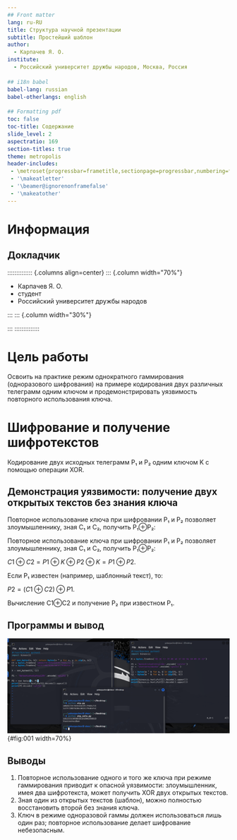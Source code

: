 ```yaml
---
## Front matter
lang: ru-RU
title: Структура научной презентации
subtitle: Простейший шаблон
author:
  - Карпачев Я. О.
institute:
  - Российский университет дружбы народов, Москва, Россия

## i18n babel
babel-lang: russian
babel-otherlangs: english

## Formatting pdf
toc: false
toc-title: Содержание
slide_level: 2
aspectratio: 169
section-titles: true
theme: metropolis
header-includes:
 - \metroset{progressbar=frametitle,sectionpage=progressbar,numbering=fraction}
 - '\makeatletter'
 - '\beamer@ignorenonframefalse'
 - '\makeatother'
---
```


# Информация

## Докладчик

:::::::::::::: {.columns align=center}
::: {.column width="70%"}

  * Карпачев Я. О.
  * студент
  * Российский университет дружбы народов

:::
::: {.column width="30%"}

:::
::::::::::::::

# Цель работы

Освоить на практике режим однократного гаммирования (одноразового шифрования) на примере кодирования двух различных телеграмм одним ключом и продемонстрировать уязвимость повторного использования ключа.


# Шифрование и получение шифротекстов

Кодирование двух исходных телеграмм P₁ и P₂ одним ключом K с помощью операции XOR.


## Демонстрация уязвимости: получение двух открытых текстов без знания ключа

Повторное использование ключа при шифровании P₁ и P₂ позволяет злоумышленнику, зная C₁ и C₂, получить P₁⊕P₂:

Повторное использование ключа при шифровании P₁ и P₂ позволяет злоумышленнику, зная C₁ и C₂, получить P₁⊕P₂:

$C1 \oplus C2 = P1 \oplus K \oplus P2 \oplus K = P1 \oplus P2.$

Если P₁ известен (например, шаблонный текст), то:

$P2 = (C1 \oplus C2) \oplus P1.$

Вычисление C1⊕C2 и получение P₂ при известном P₁.

## Программы и вывод

![Программы](image/1.png){#fig:001 width=70%}

## Выводы

1. Повторное использование одного и того же ключа при режиме гаммирования приводит к опасной уязвимости: злоумышленник, имея два шифротекста, может получить XOR двух открытых текстов.
2. Зная один из открытых текстов (шаблон), можно полностью восстановить второй без знания ключа.
3. Ключ в режиме одноразовой гаммы должен использоваться лишь один раз; повторное использование делает шифрование небезопасным.
